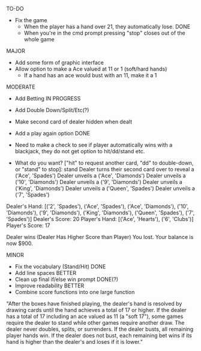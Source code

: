 TO-DO

- Fix the game
    - When the player has a hand over 21, they automatically lose. DONE
    - When you're in the cmd prompt pressing "stop" closes out of the whole game

MAJOR
 - Add some form of graphic interface
 - Allow option to make a Ace valued at 11 or 1 (soft/hard hands)
    - If a hand has an ace would bust with an 11, make it a 1


MODERATE 
 - Add Betting IN PROGRESS
 - Add Double Down/Split/Etc(?)
 - Make second card of dealer hidden when dealt
 - Add a play again option DONE
 - Need to make a check to see if player automatically wins with a blackjack, they do not get option to hit/dd/stand etc.

 - What do you want? ["hit" to request another card, "dd" to double-down, or "stand" to stop]: stand
Dealer turns their second card over to reveal a ('Ace', 'Spades')
Dealer unveils a ('Ace', 'Diamonds')
Dealer unveils a ('10', 'Diamonds')
Dealer unveils a ('9', 'Diamonds')
Dealer unveils a ('King', 'Diamonds')
Dealer unveils a ('Queen', 'Spades')
Dealer unveils a ('7', 'Spades')

Dealer's Hand: [('2', 'Spades'), ('Ace', 'Spades'), ('Ace', 'Diamonds'), ('10', 'Diamonds'), ('9', 'Diamonds'), 
('King', 'Diamonds'), ('Queen', 'Spades'), ('7', 'Spades')]
Dealer's Score: 20
Player's Hand: [('Ace', 'Hearts'), ('6', 'Clubs')]
Player's Score: 17

Dealer wins (Dealer Has Higher Score than Player)
You lost. Your balance is now $900.

MINOR
 - Fix the vocabulary (Stand/Hit) DONE
 - Add line spaces BETTER
 - Clean up final if/else win prompt DONE(?)
 - Improve readability BETTER
 - Combine score functions into one large function

"After the boxes have finished playing, the dealer's hand is resolved by drawing cards until the hand achieves a total of 17 or higher. If the dealer has a total of 17 including an ace valued as 11 (a "soft 17"), some games require the dealer to stand while other games require another draw. The dealer never doubles, splits, or surrenders. If the dealer busts, all remaining player hands win. If the dealer does not bust, each remaining bet wins if its hand is higher than the dealer's and loses if it is lower."